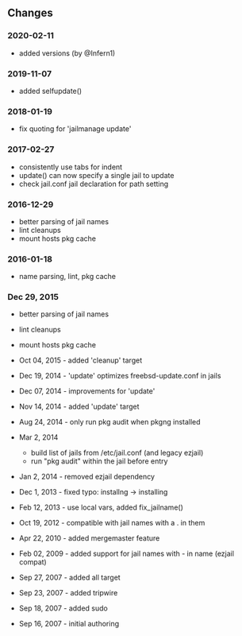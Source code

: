 ## Changes


### 2020-02-11

- added versions (by @Infern1)

### 2019-11-07

- added selfupdate()

### 2018-01-19

- fix quoting for 'jailmanage update'

### 2017-02-27

- consistently use tabs for indent
- update() can now specify a single jail to update
- check jail.conf jail declaration for path setting

### 2016-12-29

- better parsing of jail names
- lint cleanups
- mount hosts pkg cache

### 2016-01-18

- name parsing, lint, pkg cache

### Dec 29, 2015

- better parsing of jail names
- lint cleanups
- mount hosts pkg cache

- Oct 04, 2015 - added 'cleanup' target
- Dec 19, 2014 - 'update' optimizes freebsd-update.conf in jails
- Dec 07, 2014 - improvements for 'update'
- Nov 14, 2014 - added 'update' target
- Aug 24, 2014 - only run pkg audit when pkgng installed
- Mar  2, 2014
    - build list of jails from /etc/jail.conf (and legacy ezjail)
    - run "pkg audit" within the jail before entry
- Jan  2, 2014 - removed ezjail dependency
- Dec  1, 2013 - fixed typo: installng -> installing
- Feb 12, 2013 - use local vars, added fix_jailname()
- Oct 19, 2012 - compatible with jail names with a . in them
- Apr 22, 2010 - added mergemaster feature
- Feb 02, 2009 - added support for jail names with - in name (ezjail compat)
- Sep 27, 2007 - added all target
- Sep 23, 2007 - added tripwire
- Sep 18, 2007 - added sudo
- Sep 16, 2007 - initial authoring

